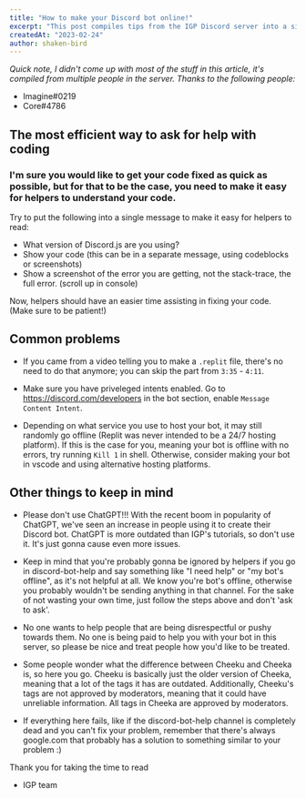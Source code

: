 ```yaml
---
title: "How to make your Discord bot online!"
excerpt: "This post compiles tips from the IGP Discord server into a single page on how to make your bot online."
createdAt: "2023-02-24"
author: shaken-bird
---
```


*Quick note, I didn't come up with most of the stuff in this article, it's compiled from multiple people in the server. Thanks to the following people:*
- Imagine#0219
- Core#4786

## The most efficient way to ask for help with coding

### I'm sure you would like to get your code fixed as quick as possible, but for that to be the case, you need to make it easy for helpers to understand your code.

Try to put the following into a single message to make it easy for helpers to read:
- What version of Discord.js are you using?
- Show your code (this can be in a separate message, using codeblocks or screenshots)
- Show a screenshot of the error you are getting, not the stack-trace, the full error. (scroll up in console)

Now, helpers should have an easier time assisting in fixing your code. (Make sure to be patient!)

## Common problems

- If you came from a video telling you to make a `.replit` file, there's no need to do that anymore; you can skip the part from `3:35` - `4:11`.

- Make sure you have priveleged intents enabled. Go to https://discord.com/developers in the bot section, enable `Message Content Intent`.

- Depending on what service you use to host your bot, it may still randomly go offline (Replit was never intended to be a 24/7 hosting platform). If this is the case for you, meaning your bot is offline with no errors, try running `Kill 1` in shell. Otherwise, consider making your bot in vscode and using alternative hosting platforms.

## Other things to keep in mind

- Please don't use ChatGPT!!! With the recent boom in popularity of ChatGPT, we've seen an increase in people using it to create their Discord bot. ChatGPT is more outdated than IGP's tutorials, so don't use it. It's just gonna cause even more issues.

- Keep in mind that you're probably gonna be ignored by helpers if you go in discord-bot-help and say something like "I need help" or "my bot's offline", as it's not helpful at all. We know you're bot's offline, otherwise you probably wouldn't be sending anything in that channel. For the sake of not wasting your own time, just follow the steps above and don't 'ask to ask'.

- No one wants to help people that are being disrespectful or pushy towards them. No one is being paid to help you with your bot in this server, so please be nice and treat people how you'd like to be treated.

- Some people wonder what the difference between Cheeku and Cheeka is, so here you go. Cheeku is basically just the older version of Cheeka, meaning that a lot of the tags it has are outdated. Additionally, Cheeku's tags are not approved by moderators, meaning that it could have unreliable information. All tags in Cheeka are approved by moderators.

- If everything here fails, like if the discord-bot-help channel is completely dead and you can't fix your problem, remember that there's always google.com that probably has a solution to something similar to your problem :)

Thank you for taking the time to read
- IGP team